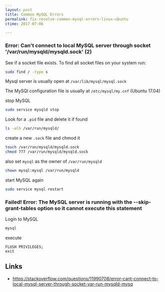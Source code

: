 ```yaml
---
layout: post
title: Common MySQL Errors
permalink: fix-resolve-common-mysql-errors-linux-ubuntu
ctime: 2017-07-06

---
```



### Error: Can't connect to local MySQL server through socket '/var/run/mysqld/mysqld.sock' (2)

See if a socket file exists. To find all socket files on your system run:

```bash
sudo find / -type s
```

Mysql server is usually open at `/var/lib/mysql/mysql.sock`

The MySQl configuration file is usually at `/etc/mysql/my.cnf` (Ubuntu 17.04)

stop MySQL

```bash
sudo service mysqld stop
```

Look for a `.pid` file and delete it if found

```bash
ls -alh /var/run/mysqld/
```

create a new `.sock` file and chmod it

```bash
touch /var/run/mysqld/mysqld.sock
chmod 777 /var/run/mysqld/mysqld.sock
```

also set `mysql` as the owner of `/var/run/mysqld`

```bash
chown mysql:mysql /var/run/mysqld
```

start MySQL again

```bash
sudo service mysql restart
```

### Failed! Error: The MySQL server is running with the --skip-grant-tables option so it cannot execute this statement

Login to MySQL

```bash
mysql
```
execute

```mysql
FLUSH PRIVILEGES;
exit
```

Links
---

- https://stackoverflow.com/questions/11990708/error-cant-connect-to-local-mysql-server-through-socket-var-run-mysqld-mysq